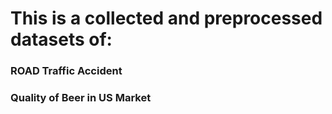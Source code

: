 <h1>This is a collected and preprocessed datasets of:</h1>

### ROAD Traffic Accident
### Quality of Beer in US Market
